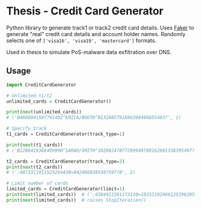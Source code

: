 # Thesis - Credit Card Generator
Python library to generate track1 or track2 credit card details. Uses [Faker](https://faker.readthedocs.io/en/master/) to generate "real" credit card details and account holder names. Randomly selects one of `['visa16', 'visa19', 'mastercard']` formats.

Used in thesis to simulate PoS-malware data exfiltration over DNS.

## Usage
```python
import CreditCardGenerator

# Unlimited t1/t2
unlimited_cards = CreditCardGenerator()

print(next(unlimited_cards))
# ('B4606041507791402^ERICA/BOOTH^0131085791886390496855463?', 1)

# Specify track
t1_cards = CreditCardGenerator(track_type=1)

print(next(t1_cards))
# ('B2280419368409990^SARAH/SMITH^10288247077299949788162601358395407?', 1)

t2_cards = CreditCardGenerator(track_type=2)
print(next(t2_cards))
# (';4873311911523264438=0424069385587597?8', 2)

# Limit number of cards
limited_cards = CreditCardGenerator(limit=1)
print(next(limited_cards))  # (';4384421501173120=10252192066125296205?8', 2)
print(next(limited_cards))  # raises StopIteration()
```
